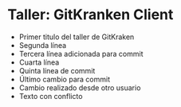 # Taller: GitKranken Client

- Primer titulo del taller de GitKraken
- Segunda línea
- Tercera línea adicionada para commit
- Cuarta línea
- Quinta línea de commit
- Último cambio para commit
- Cambio realizado desde otro usuario
- Texto con conflicto
